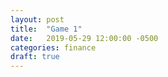 ```yaml
---
layout: post
title:  "Game 1"
date:   2019-05-29 12:00:00 -0500
categories: finance 
draft: true
---
```


